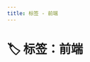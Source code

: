 ```yaml
---
title: 标签 - 前端
---
```


<script setup>
const posts = [
  {
    "title": "使用 Vue 3 Composition API 的实践",
    "date": "2025-05-27",
    "description": "初学者如何理解并应用 Vue 3 Composition API 的基本用法和优势",
    "tags": [
      "vue3",
      "composition-api",
      "前端"
    ],
    "link": "/posts/2025/vue3-composition-api"
  }
]
</script>

# 🏷️ 标签：前端


<PostCard
  v-for="post in posts"
  :key="post.link"
  v-bind="post"
/>